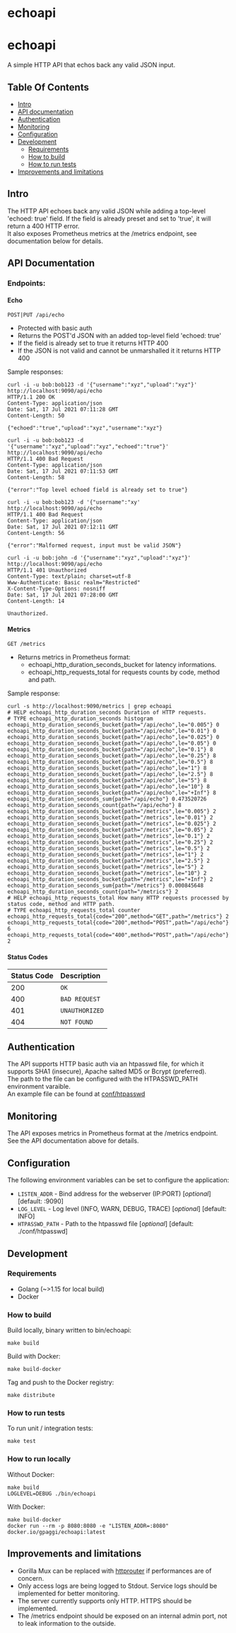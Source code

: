 # echoapi

# echoapi
A simple HTTP API that echos back any valid JSON input.

## Table Of Contents

* [Intro](#intro)
* [API documentation](#api-documentation)
* [Authentication](#authentication)
* [Monitoring](#monitoring)
* [Configuration](#configuration)
* [Development](#development)
  * [Requirements](#requirements)
  * [How to build](#how-to-build)
  * [How to run tests](#how-to-run-tests)
* [Improvements and limitations](#improvements-and-limitations)

## Intro
The HTTP API echoes back any valid JSON while adding a top-level 'echoed: true' field. If the field is already preset and set to 'true', it will return a 400 HTTP error.  
It also exposes Prometheus metrics at the /metrics endpoint, see documentation below for details.

## API Documentation
### Endpoints:
#### Echo  
`POST|PUT /api/echo`  
* Protected with basic auth
* Returns the POST'd JSON with an added top-level field 'echoed: true'
* If the field is already set to true it returns HTTP 400
* If the JSON is not valid and cannot be unmarshalled it it returns HTTP 400  
  
Sample responses:
```
curl -i -u bob:bob123 -d '{"username":"xyz","upload":"xyz"}' http://localhost:9090/api/echo
HTTP/1.1 200 OK
Content-Type: application/json
Date: Sat, 17 Jul 2021 07:11:28 GMT
Content-Length: 50

{"echoed":"true","upload":"xyz","username":"xyz"}
```
```
curl -i -u bob:bob123 -d '{"username":"xyz","upload":"xyz","echoed":"true"}' http://localhost:9090/api/echo
HTTP/1.1 400 Bad Request
Content-Type: application/json
Date: Sat, 17 Jul 2021 07:11:53 GMT
Content-Length: 58

{"error":"Top level echoed field is already set to true"}
```
```
curl -i -u bob:bob123 -d '{"username":"xy' http://localhost:9090/api/echo
HTTP/1.1 400 Bad Request
Content-Type: application/json
Date: Sat, 17 Jul 2021 07:12:11 GMT
Content-Length: 56

{"error":"Malformed request, input must be valid JSON"}
```
```
curl -i -u bob:john -d '{"username":"xyz","upload":"xyz"}' http://localhost:9090/api/echo
HTTP/1.1 401 Unauthorized
Content-Type: text/plain; charset=utf-8
Www-Authenticate: Basic realm="Restricted"
X-Content-Type-Options: nosniff
Date: Sat, 17 Jul 2021 07:28:00 GMT
Content-Length: 14

Unauthorized.
```
#### Metrics  
`GET /metrics`  
* Returns metrics in Prometheus format:
  * echoapi_http_duration_seconds_bucket for latency informations.
  * echoapi_http_requests_total for requests counts by code, method and path.  
  
Sample response:
```
curl -s http://localhost:9090/metrics | grep echoapi
# HELP echoapi_http_duration_seconds Duration of HTTP requests.
# TYPE echoapi_http_duration_seconds histogram
echoapi_http_duration_seconds_bucket{path="/api/echo",le="0.005"} 0
echoapi_http_duration_seconds_bucket{path="/api/echo",le="0.01"} 0
echoapi_http_duration_seconds_bucket{path="/api/echo",le="0.025"} 0
echoapi_http_duration_seconds_bucket{path="/api/echo",le="0.05"} 0
echoapi_http_duration_seconds_bucket{path="/api/echo",le="0.1"} 8
echoapi_http_duration_seconds_bucket{path="/api/echo",le="0.25"} 8
echoapi_http_duration_seconds_bucket{path="/api/echo",le="0.5"} 8
echoapi_http_duration_seconds_bucket{path="/api/echo",le="1"} 8
echoapi_http_duration_seconds_bucket{path="/api/echo",le="2.5"} 8
echoapi_http_duration_seconds_bucket{path="/api/echo",le="5"} 8
echoapi_http_duration_seconds_bucket{path="/api/echo",le="10"} 8
echoapi_http_duration_seconds_bucket{path="/api/echo",le="+Inf"} 8
echoapi_http_duration_seconds_sum{path="/api/echo"} 0.473520726
echoapi_http_duration_seconds_count{path="/api/echo"} 8
echoapi_http_duration_seconds_bucket{path="/metrics",le="0.005"} 2
echoapi_http_duration_seconds_bucket{path="/metrics",le="0.01"} 2
echoapi_http_duration_seconds_bucket{path="/metrics",le="0.025"} 2
echoapi_http_duration_seconds_bucket{path="/metrics",le="0.05"} 2
echoapi_http_duration_seconds_bucket{path="/metrics",le="0.1"} 2
echoapi_http_duration_seconds_bucket{path="/metrics",le="0.25"} 2
echoapi_http_duration_seconds_bucket{path="/metrics",le="0.5"} 2
echoapi_http_duration_seconds_bucket{path="/metrics",le="1"} 2
echoapi_http_duration_seconds_bucket{path="/metrics",le="2.5"} 2
echoapi_http_duration_seconds_bucket{path="/metrics",le="5"} 2
echoapi_http_duration_seconds_bucket{path="/metrics",le="10"} 2
echoapi_http_duration_seconds_bucket{path="/metrics",le="+Inf"} 2
echoapi_http_duration_seconds_sum{path="/metrics"} 0.000845648
echoapi_http_duration_seconds_count{path="/metrics"} 2
# HELP echoapi_http_requests_total How many HTTP requests processed by status code, method and HTTP path.
# TYPE echoapi_http_requests_total counter
echoapi_http_requests_total{code="200",method="GET",path="/metrics"} 2
echoapi_http_requests_total{code="200",method="POST",path="/api/echo"} 6
echoapi_http_requests_total{code="400",method="POST",path="/api/echo"} 2
```
#### Status Codes
| Status Code | Description |
| :--- | :--- |
| 200 | `OK` |
| 400 | `BAD REQUEST` |
| 401 | `UNAUTHORIZED` |
| 404 | `NOT FOUND` |

## Authentication
The API supports HTTP basic auth via an htpasswd file, for which it supports SHA1 (insecure), Apache salted MD5 or Bcrypt (preferred).  
The path to the file can be configured with the HTPASSWD_PATH environment varaible.  
An example file can be found at [conf/htpasswd](conf/htpasswd)

## Monitoring
The API exposes metrics in Prometheus format at the /metrics endpoint. See the API documentation above for details.

## Configuration
The following environment variables can be set to configure the application:
* `LISTEN_ADDR` - Bind address for the webserver (IP:PORT) [*optional*] [default: :9090]
* `LOG_LEVEL` - Log level (INFO, WARN, DEBUG, TRACE) [*optional*] [default: INFO]
* `HTPASSWD_PATH` - Path to the htpasswd file [*optional*] [default: ./conf/htpasswd]

## Development

### Requirements
* Golang (~>1.15 for local build)
* Docker

### How to build
Build locally, binary written to bin/echoapi:
```
make build
```

Build with Docker:
```
make build-docker
```

Tag and push to the Docker registry:
```
make distribute
```

### How to run tests
To run unit / integration tests:
```
make test
```

### How to run locally
Without Docker:
```
make build
LOGLEVEL=DEBUG ./bin/echoapi
```

With Docker:
```
make build-docker
docker run --rm -p 8080:8080 -e "LISTEN_ADDR=:8080" docker.io/gpaggi/echoapi:latest
```


## Improvements and limitations
* Gorilla Mux can be replaced with [httprouter](https://github.com/julienschmidt/httprouter) if performances are of concern.
* Only access logs are being logged to Stdout. Service logs should be implemented for better monitoring.
* The server currently supports only HTTP. HTTPS should be implemented.
* The /metrics endpoint should be exposed on an internal admin port, not to leak information to the outside.
